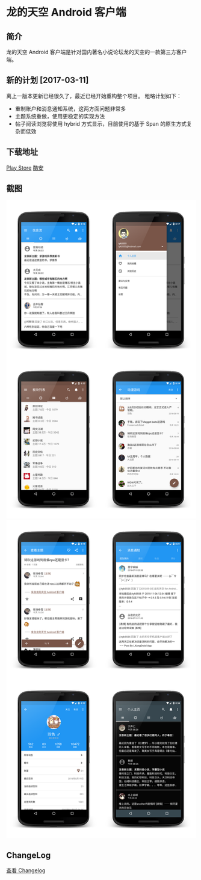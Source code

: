 # 龙的天空 Android 客户端

## 简介
龙的天空 Android 客户端是针对国内著名小说论坛龙的天空的一款第三方客户端。

## 新的计划 [2017-03-11]
离上一版本更新已经很久了，最近已经开始重构整个项目。
粗略计划如下：

* 重制账户和消息通知系统，这两方面问题非常多
* 主题系统重做，使用更稳定的实现方法
* 帖子阅读浏览将使用 hybrid 方式显示，目前使用的基于 Span 的原生方式复杂而低效

## 下载地址
[Play Store](https://play.google.com/store/apps/details?id=org.cryse.lkong)
[酷安](http://coolapk.com/apk/org.cryse.lkong)

## 截图
![](screenshots/all-0.png)
![](screenshots/all-1.png)

## ChangeLog

[查看 Changelog](CHANGELOG.md)